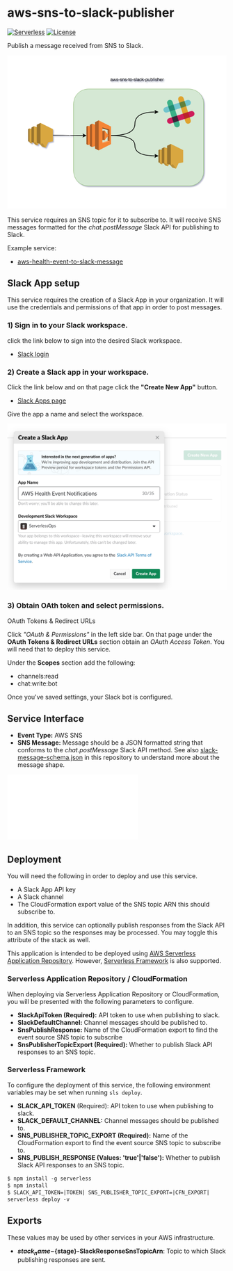 # aws-sns-to-slack-publisher
[![Serverless](http://public.serverless.com/badges/v3.svg)](http://www.serverless.com)
[![License](https://img.shields.io/badge/License-BSD%202--Clause-orange.svg)](https://opensource.org/licenses/BSD-2-Clause)

Publish a message received from SNS to Slack.

![System Architecture](/diagram.png?raw=true "System Architecture")

This service requires an SNS topic for it to subscribe to.  It will receive SNS messages formatted for the _chat.postMessage_ Slack API for publishing to Slack.

Example service:

* [aws-health-event-to-slack-message](https://github.com/ServerlessOpsIO/aws-health-event-to-slack-message)

## Slack App setup
This service requires the creation of a Slack App in your organization.  It will use the credentials and permissions of that app in order to post messages.

### 1) Sign in to your Slack workspace.
click the link below to sign into the desired Slack workspace.

* [Slack login](https://slack.com/signin)

### 2) Create a Slack app in your workspace.
Click the link below and on that page click the __"Create New App"__ button.

* [Slack Apps page](https://api.slack.com/apps)

Give the app a name and select the workspace.

![Slack Create App](/doc/create-new-app.png?raw=true "Slack Create App")

### 3) Obtain OAth token and select permissions.

OAuth Tokens & Redirect URLs

Click _"OAuth & Permissions"_ in the left side bar.  On that page under the __OAuth Tokens & Redirect URLs__ section obtain an _OAuth Access Token_.  You will need that to deploy this service.

Under the __Scopes__ section add the following:

* channels:read
* chat:write:bot

Once you've saved settings, your Slack bot is configured.

## Service Interface

* __Event Type:__ AWS SNS
* __SNS Message:__ Message should be a JSON formatted string that conforms to the _chat.postMessage_ Slack API method.  See also [slack-message-schema.json](/slack-message-schema.json) in this repository to understand more about the message shape.

<iframe src="/slack-message-schema.json?raw=true" frameborder="0"></iframe>

## Deployment

You will need the following in order to deploy and use this service.

* A Slack App API key
* A Slack channel
* The CloudFormation export value of the SNS topic ARN this should subscribe to.

In addition, this service can optionally publish responses from the Slack API to an SNS topic so the responses may be processed.  You may toggle this attribute of the stack as well.

This application is intended to be deployed using [AWS Serverless Application Repository](https://aws.amazon.com/serverless/serverlessrepo/).  However, [Serverless Framework](https://www.serverless.com) is also supported.

### Serverless Application Repository / CloudFormation

When deploying via Serverless Application Repository or CloudFormation, you will be presented with the following parameters to configure.

* __SlackApiToken (Required):__ API token to use when publishing to slack.
* __SlackDefaultChannel:__ Channel messages should be published to.
* __SnsPublishResponse:__ Name of the CloudFormation export to find the event source SNS topic to subscribe
* __SnsPublisherTopicExport (Required):__ Whether to publish Slack API responses to an SNS topic.

### Serverless Framework

To configure the deployment of this service, the following environment variables may be set when running `sls deploy`.

* **SLACK_API_TOKEN** (Required): API token to use when publishing to slack.
* **SLACK_DEFAULT_CHANNEL:** Channel messages should be published to.
* **SNS_PUBLISHER_TOPIC_EXPORT (Required):** Name of the CloudFormation export to find the event source SNS topic to subscribe to.
* **SNS_PUBLISH_RESPONSE (Values: 'true'|'false'):** Whether to publish Slack API responses to an SNS topic.

```
$ npm install -g serverless
$ npm install
$ SLACK_API_TOKEN=|TOKEN| SNS_PUBLISHER_TOPIC_EXPORT=|CFN_EXPORT| serverless deploy -v
```

## Exports

These values may be used by other services in your AWS infrastructure.

* __${stack_name}-${stage}-SlackResponseSnsTopicArn__: Topic to which Slack publishing responses are sent.

